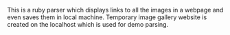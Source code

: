 This is a ruby parser which displays links to all the images in a webpage and even saves them in local machine. Temporary image gallery website is created on the localhost which is used for demo parsing.
